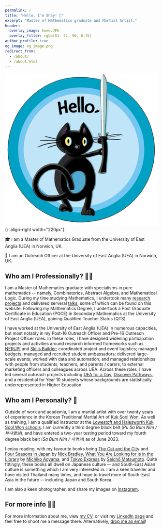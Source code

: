 ```yaml
---
permalink: /
title: "Hello, I'm Shay! 👋"
excerpt: "Master of Mathematics graduate and Martial Artist."
header:
  overlay_image: home.JPG
  overlay_filter: rgba(51, 51, 90, 0.75)
author_profile: true
og_image: og_image.png
redirect_from: 
  - /about/
  - /about.html
---
```


![Sword Cat](/images/sword-cat.png){: .align-right width="220px"}

🎓 I am a Master of Mathematics Graduate from the University of East Anglia (UEA) in Norwich, UK.

💼 I am an Outreach Officer at the University of East Anglia (UEA) in Norwich, UK.

Who am I Professionally? 👨‍🎓
------

I am a Master of Mathematics graduate with specialisms in pure mathematics -- namely, Combinatorics, Abstract Algebra, and Mathematical Logic. During my time studying Mathematics, I undertook many [research projects](https://shayjordan.co.uk/projects/) and delivered serveral [talks](https://shayjordan.co.uk/talks/), some of which can be found on this website. Following my Mathematics Degree, I undertook a Post Graduate Certificate in Education (PGCE) in Secondary Mathematics at the University of East Anglia (UEA), gaining Qualified Teacher Status (QTS).

I have worked at the University of East Anglia (UEA) in numerous capacities, but most notably in my Post-16 Outreach Officer and Pre-16 Outreach Project Officer roles. In these roles, I have designed widening participation projects and activities around research informed frameworks such as [NERUPI](https://www.nerupi.co.uk/about/nerupi-framework-overview) and [Skills Builder](https://www.skillsbuilder.org/universal-framework); coordinated project and event logistics; managed budgets; managed and recruited student ambassadors; delivered large-scale events; worked with data and automation; and managed relationships with people from students, teachers, and parents / carers, to external marketing officers and colleagues across UEA. Across these roles, I have led several outreach projects including [UEA for a Day](https://outreach.uea.ac.uk/projects/uea-for-a-day/), [Discover Pathways](https://outreach.uea.ac.uk/projects/pathways/), and a residential for Year 10 students whose backgrounds are statistically underrepresented in Higher Education.

Who am I Personally? 🥋
------

Outside of work and academia, I am a martial artist with over twenty years of experience in the Korean Traditional Martial Art of [Kuk Sool Won](https://kuksoolwon.com). As well as training, I am a qualified instructor at the [Lowestoft and Halesworth Kuk Sool Won schools](https://kuksoolwonlowestoft.co.uk/). I am currently a third degree black belt (*Pu Sa Bum Nim / 부사범님*), and have entered a two-year testing period toward my fourth degree black belt (*Sa Bum Nim / 사범님*) as of June 2023.

I enjoy reading, with my favourite books being [The Cat and the City](https://atlantic-books.co.uk/book/the-cat-and-the-city/) and [Four Seasons in Japan](https://www.penguin.co.uk/books/455266/four-seasons-in-japan-by-bradley-nick/) by [Nick Bradley](https://www.nickbradleywriter.com/), [What You Are Looking for is in the Library](https://www.penguin.co.uk/books/452650/what-you-are-looking-for-is-in-the-library-by-aoyama-michiko/) by [Michiko Aoyama](https://www.penguin.co.uk/authors/293365/michiko-aoyama), and [Tokyo Express](https://www.penguin.co.uk/books/316578/tokyo-express-by-matsumoto-seicho/9780241439081) by [Seichō Matsumoto](https://en.wikipedia.org/wiki/Seich%C5%8D_Matsumoto). Quite fittingly, these books all dwell on Japanese culture -- and South-East Asian culture is something which I am very interested in. I am a keen traveller and have visited Thailand many times, and hope to travel more of South-East Asia in the future -- including Japan and South Korea.

I am also a keen photographer, and share my images on [Instagram](https://instagram.com/sh4yjordan).

For more info 💁‍♂️
------

For more information about me, view [my CV](https://shayjordan.co.uk/files/shay-jordan-cv.pdf), or visit my [LinkedIn page](https://www.linkedin.com/in/shayjordan/) and feel free to shoot me a message there. Alternatively, [drop me an email](mailto:shay@shayjordan.co.uk)!